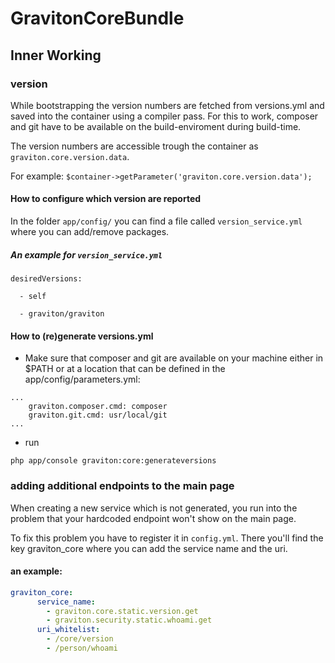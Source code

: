 # GravitonCoreBundle

## Inner Working

### version
While bootstrapping the version numbers are fetched from versions.yml and saved into the container using a compiler pass.
For this to work, composer and git have to be available on the build-enviroment during build-time.

The version numbers are accessible trough the container as `graviton.core.version.data`.

For example: `$container->getParameter('graviton.core.version.data');`

#### How to configure which version are reported

In the folder `app/config/` you can find a file called `version_service.yml` where you can add/remove packages.

##### An example for `version_service.yml`

```
desiredVersions:

  - self
  
  - graviton/graviton
```

#### How to (re)generate versions.yml
* Make sure that composer and git are available on your machine either in $PATH or at a location that can be defined in the app/config/parameters.yml:
```
...
    graviton.composer.cmd: composer
    graviton.git.cmd: usr/local/git
...
```
* run
```
php app/console graviton:core:generateversions
```

### adding additional endpoints to the main page

When creating a new service which is not generated, you run into the problem that your hardcoded endpoint won't show
on the main page.

To fix this problem you have to register it in ```config.yml```. There you'll find the key graviton_core 
where you can add the service name and the uri.

#### an example: 


```yml
graviton_core:
      service_name:
        - graviton.core.static.version.get
        - graviton.security.static.whoami.get
      uri_whitelist:
        - /core/version
        - /person/whoami
```